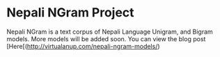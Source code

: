 Nepali NGram Project
====================

Nepali NGram is a text corpus of Nepali Language Unigram, and Bigram models. More models will be added soon.
You can view the blog post [Here[(http://virtualanup.com/nepali-ngram-models/)